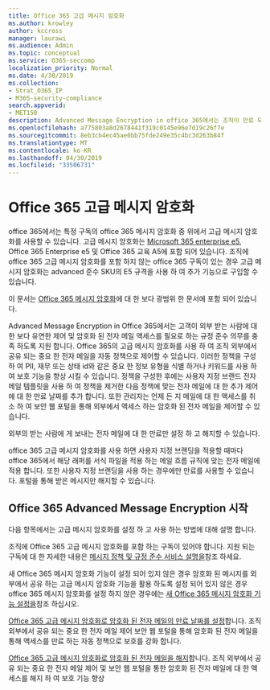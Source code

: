 ```yaml
---
title: Office 365 고급 메시지 암호화
ms.author: krowley
author: kccross
manager: laurawi
ms.audience: Admin
ms.topic: conceptual
ms.service: O365-seccomp
localization_priority: Normal
ms.date: 4/30/2019
ms.collection:
- Strat_O365_IP
- M365-security-compliance
search.appverid:
- MET150
description: Advanced Message Encryption in office 365에서는 조직이 만료 되어 Office 365 웹 포털을 통해 암호화 된 전자 메일에 액세스할 수 있도록 하는 방식으로 관리자의 준수 의무를 충족할 수 있습니다.
ms.openlocfilehash: a775803a8d2678441f319c0145e96e7d19c26f7e
ms.sourcegitcommit: 8eb3cb4ec45ae0bb75fde249e35c4bc3d263b84f
ms.translationtype: MT
ms.contentlocale: ko-KR
ms.lasthandoff: 04/30/2019
ms.locfileid: "33506731"
---
```

# <a name="office-365-advanced-message-encryption"></a>Office 365 고급 메시지 암호화

office 365에서는 특정 구독의 office 365 메시지 암호화 중 위에서 고급 메시지 암호화를 사용할 수 있습니다. 고급 메시지 암호화는 [Microsoft 365 enterprise e5](https://www.microsoft.com/microsoft-365/enterprise/home), Office 365 Enterprise e5 및 Office 365 교육 A5에 포함 되어 있습니다. 조직에 office 365 고급 메시지 암호화를 포함 하지 않는 office 365 구독이 있는 경우 고급 메시지 암호화는 advanced 준수 SKU의 E5 규격을 사용 하 여 추가 기능으로 구입할 수 있습니다.

이 문서는 [Office 365 메시지 암호화](ome.md)에 대 한 보다 광범위 한 문서에 포함 되어 있습니다.

Advanced Message Encryption in Office 365에서는 고객이 외부 받는 사람에 대 한 보다 유연한 제어 및 암호화 된 전자 메일 액세스를 필요로 하는 규정 준수 의무를 충족 하도록 지원 합니다. Office 365의 고급 메시지 암호화를 사용 하 여 조직 외부에서 공유 되는 중요 한 전자 메일을 자동 정책으로 제어할 수 있습니다. 이러한 정책을 구성 하 여 PII, 재무 또는 상태 id와 같은 중요 한 정보 유형을 식별 하거나 키워드를 사용 하 여 보호 기능을 향상 시킬 수 있습니다. 정책을 구성한 후에는 사용자 지정 브랜드 전자 메일 템플릿을 사용 하 여 정책을 제거한 다음 정책에 맞는 전자 메일에 대 한 추가 제어에 대 한 만료 날짜를 추가 합니다. 또한 관리자는 언제 든 지 메일에 대 한 액세스를 취소 하 여 보안 웹 포털을 통해 외부에서 액세스 하는 암호화 된 전자 메일을 제어할 수 있습니다.

외부의 받는 사람에 게 보내는 전자 메일에 대 한 만료만 설정 하 고 해지할 수 있습니다.

office 365 고급 메시지 암호화를 사용 하면 사용자 지정 브랜딩을 적용할 때마다 office 365에서 해당 래퍼를 서식 파일을 적용 하는 메일 흐름 규칙에 맞는 전자 메일에 적용 합니다. 또한 사용자 지정 브랜딩을 사용 하는 경우에만 만료를 사용할 수 있습니다. 포털을 통해 받은 메시지만 해지할 수 있습니다.

## <a name="get-started-with-office-365-advanced-message-encryption"></a>Office 365 Advanced Message Encryption 시작

다음 항목에서는 고급 메시지 암호화를 설정 하 고 사용 하는 방법에 대해 설명 합니다.

조직에 Office 365 고급 메시지 암호화를 포함 하는 구독이 있어야 합니다. 지원 되는 구독에 대 한 자세한 내용은 [메시지 정책 및 규정 준수 서비스 설명을](https://docs.microsoft.com/en-us/office365/servicedescriptions/exchange-online-service-description/message-policy-and-compliance)참조 하세요.

새 Office 365 메시지 암호화 기능이 설정 되어 있지 않은 경우 암호화 된 메시지를 외부에서 공유 하는 고급 메시지 암호화 기능을 활용 하도록 설정 되어 있지 않은 경우 office 365 메시지 암호화를 설정 하지 않은 경우에는 [새 Office 365 메시지 암호화 기능 설정을](set-up-new-message-encryption-capabilities.md)참조 하십시오.

[Office 365 고급 메시지 암호화로 암호화 된 전자 메일의 만료 날짜를 설정](ome-advanced-expiration.md)합니다. 조직 외부에서 공유 되는 중요 한 전자 메일 제어 보안 웹 포털을 통해 암호화 된 전자 메일을 통해 액세스를 만료 하는 자동 정책으로 보호를 강화 합니다.

[Office 365 고급 메시지 암호화로 암호화 된 전자 메일을 해지](revoke-ome-encrypted-mail.md)합니다. 조직 외부에서 공유 되는 중요 한 전자 메일 제어 및 보안 웹 포털을 통한 암호화 된 전자 메일에 대 한 액세스를 해지 하 여 보호 기능 향상  